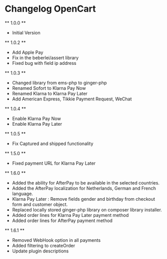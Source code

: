 # Changelog OpenCart

** 1.0.0 **

* Initial Version

** 1.0.2 **

* Add Apple Pay
* Fix in the beberlei/assert library
* Fixed bug with field ip address

** 1.0.3 **

* Changed library from ems-php to ginger-php
* Renamed Sofort to Klarna Pay Now
* Renamed Klarna to Klarna Pay Later
* Add American Express, Tikkie Payment Request, WeChat 

** 1.0.4 **

* Enable Klarna Pay Now 
* Enable Klarna Pay Later

** 1.0.5 **

* Fix Captured and shipped functionality

** 1.5.0 **

* Fixed payment URL for Klarna Pay Later

** 1.6.0 **

* Added the ability for AfterPay to be available in the selected countries.
* Added the AfterPay localization for Netherlands, German and French language.
* Klarna Pay Later : Remove fields gender and birthday from checkout form and customer object.
* Replaced locally stored ginger-php library on composer library installer.
* Added order lines for Klarna Pay Later payment method
* Added order lines for AfterPay payment method

** 1.6.1 **

* Removed WebHook option in all payments
* Added filtering to createOrder
* Update plugin descriptions